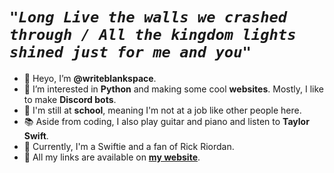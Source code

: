 # *`"Long Live the walls we crashed through / All the kingdom lights shined just for me and you"`*

- 👋 Heyo, I’m **@writeblankspace**.
- 👀 I’m interested in **Python** and making some cool **websites**. Mostly, I like to make **Discord bots**.
- 🏢 I'm still at **school**, meaning I'm not at a job like other people here.
- 📚 Aside from coding, I also play guitar and piano and listen to **Taylor Swift**.
- 🔰 Currently, I'm a Swiftie and a fan of Rick Riordan.
- 🔗 All my links are available on **[my website](https://anotherrr.web.app/)**.

<!---
jeanenchanted/jeanenchanted is a ✨ special ✨ repository because its `README.md` (this file) appears on your GitHub profile.
You can click the Preview link to take a look at your changes.
--->
